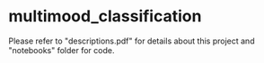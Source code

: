 # multimood_classification

Please refer to "descriptions.pdf" for details about this project and "notebooks" folder for code.
